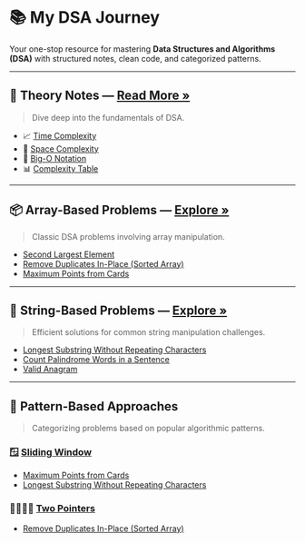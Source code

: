 # 📚 My DSA Journey

Your one-stop resource for mastering **Data Structures and Algorithms (DSA)** with structured notes, clean code, and categorized patterns.

---

## 📘 Theory Notes — [Read More »](./0-Theory/Readme.md)

> Dive deep into the fundamentals of DSA.

- 📈 [Time Complexity](./0-Theory/01-time-complexity.md)
- 🧠 [Space Complexity](./0-Theory/02-space-complexity.md)
- 🧮 [Big-O Notation](./0-Theory/03-big-o-notation.md)
- 📊 [Complexity Table](./0-Theory/04-complexity-table.md)

---

## 📦 Array-Based Problems — [Explore »](./1-Array/Readme.md)

> Classic DSA problems involving array manipulation.

- [Second Largest Element](./1-Array/SecondLargestElement.java)
- [Remove Duplicates In-Place (Sorted Array)](./1-Array/RemoveDuplicatesFromSortedArray.java)
- [Maximum Points from Cards](./1-Array/MaximunPoints.java)

---

## 🧵 String-Based Problems — [Explore »](./2-String/Readme.md)

> Efficient solutions for common string manipulation challenges.

- [Longest Substring Without Repeating Characters](./2-String/LongestSubstring.java)
- [Count Palindrome Words in a Sentence](./2-String/CountPalindromes.java)
- [Valid Anagram](./2-String/Anagram.java)

---

## 🔁 Pattern-Based Approaches

> Categorizing problems based on popular algorithmic patterns.

### 🪟 [Sliding Window](./Patterns/sliding-window.md)

- [Maximum Points from Cards](./Patterns/SlidingWindow/MaximunPoints.java)
- [Longest Substring Without Repeating Characters](./Patterns/SlidingWindow/LongestSubstring.java)

### 🧍‍♂️🧍‍♀️ [Two Pointers](./Patterns/TwoPointers/Readme.md)

- [Remove Duplicates In-Place (Sorted Array)](./Patterns/TwoPointers/RemoveDuplicatesFromSortedArray.java)
